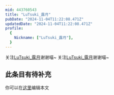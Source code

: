 ```yaml
---
mid: 443760543
title: "LuTsuki_露月"
pubDate: "2024-11-04T11:22:08.471Z"
updatedDate: "2024-11-04T11:22:08.471Z"
profile:
  {
    Nickname: ["LuTsuki_露月"],
  }
---
```


关注[LuTsuki_露月](https://space.bilibili.com/443760543)谢谢喵~ 关注[LuTsuki_露月](https://space.bilibili.com/443760543)谢谢喵~

## 此条目有待补充
你可以在[这里](https://github.com/Yuhanawa/VTuber.ICU/edit/master/src/content/v/LuTsuki_露月/index.md)编辑本文
